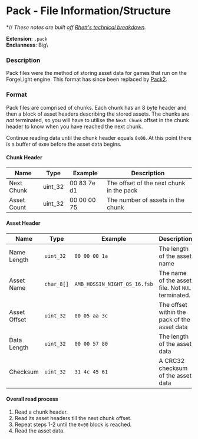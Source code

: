 # Pack - File Information/Structure

*// *These notes are built off [Rhett's technical breakdown](https://github.com/RhettVX/forgelight-toolbox/blob/master/docs/rhett-pack1-notes.txt).*

**Extension**: `.pack`\
**Endianness**: Big\

### Description

Pack files were the method of storing asset data for games that run on the ForgeLight engine. This format has since been replaced by [Pack2](Pack2Format.md).

### Format

Pack files are comprised of chunks. Each chunk has an 8 byte header and then a block of asset headers describing the stored assets. The chunks are *not* terminated, so you will have to utilise the `Next Chunk` offset in the chunk header to know when you have reached the next chunk.

Continue reading data until the chunk header equals `0x00`. At this point there is a buffer of `0x00` before the asset data begins.

#### Chunk Header

Name       | Type   |   Example   | Description
---------- | ------ | ----------- | ---
Next Chunk | uint_32 | 00 83 7e d1 | The offset of the next chunk in the pack
Asset Count | uint_32 | 00 00 00 75 | The number of assets in the chunk

#### Asset Header

Name          | Type   |   Example   | Description
------------- | ------ | ----------- | ---
Name Length   | `uint_32` | `00 00 00 1a` | The length of the asset name
Asset Name    | `char_8[]` | `AMB_HOSSIN_NIGHT_OS_16.fsb` | The name of the asset file. Not `NUL` terminated.
Asset Offset  | `uint_32` | `00 05 aa 3c` | The offset within the pack of the asset data
Data Length   | `uint_32` | `00 00 57 80` | The length of the asset data
Checksum      | `uint_32` | `31 4c 45 61` | A CRC32 checksum of the asset data

#### Overall read process

1. Read a chunk header.
2. Read its asset headers till the next chunk offset.
3. Repeat steps 1-2 until the `0x00` block is reached.
4. Read the asset data.